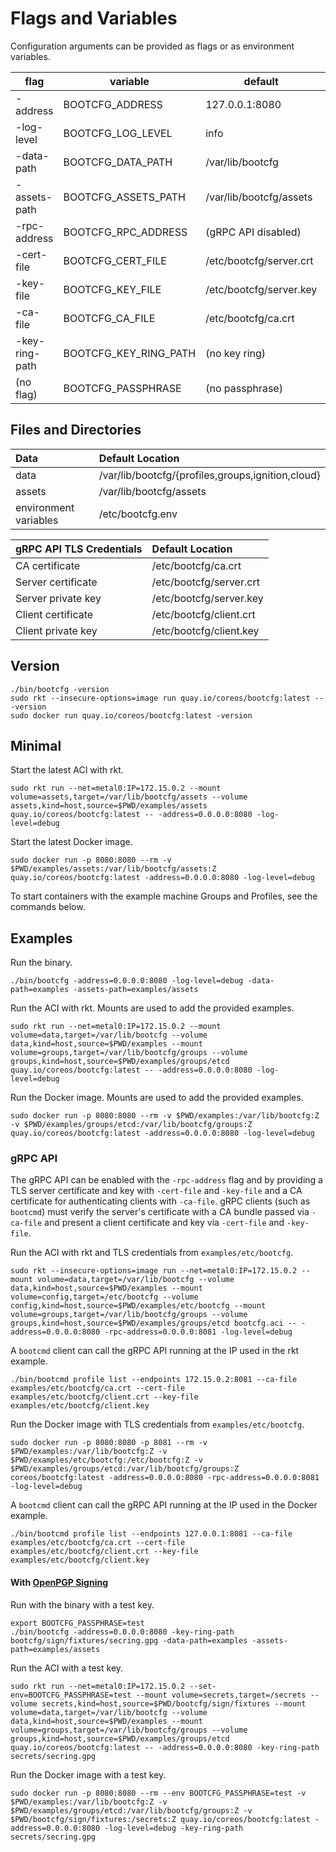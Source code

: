 
# Flags and Variables

Configuration arguments can be provided as flags or as environment variables.

| flag | variable | default | example |
|------|----------|---------|---------|
| -address | BOOTCFG_ADDRESS | 127.0.0.1:8080 | 0.0.0.0:8080 |
| -log-level | BOOTCFG_LOG_LEVEL | info | critical, error, warning, notice, info, debug |
| -data-path | BOOTCFG_DATA_PATH | /var/lib/bootcfg | ./examples |
| -assets-path | BOOTCFG_ASSETS_PATH | /var/lib/bootcfg/assets | ./examples/assets |
| -rpc-address | BOOTCFG_RPC_ADDRESS | (gRPC API disabled) | 127.0.0.1:8081 |
| -cert-file | BOOTCFG_CERT_FILE | /etc/bootcfg/server.crt | ./examples/etc/bootcfg/server.crt |
| -key-file | BOOTCFG_KEY_FILE | /etc/bootcfg/server.key | ./examples/etc/bootcfg/server.key
| -ca-file | BOOTCFG_CA_FILE | /etc/bootcfg/ca.crt | ./examples/etc/bootcfg/ca.crt |
| -key-ring-path | BOOTCFG_KEY_RING_PATH | (no key ring) | ~/.secrets/vault/bootcfg/secring.gpg |
| (no flag) | BOOTCFG_PASSPHRASE | (no passphrase) | "secret passphrase" |

## Files and Directories

| Data | Default Location                                  |
|:---------|:--------------------------------------------------|
| data     | /var/lib/bootcfg/{profiles,groups,ignition,cloud} |
| assets   | /var/lib/bootcfg/assets                           |
| environment variables | /etc/bootcfg.env                     |

| gRPC API TLS Credentials | Default Location                  |
|:---------|:--------------------------------------------------|
| CA certificate | /etc/bootcfg/ca.crt                         |
| Server certificate | /etc/bootcfg/server.crt                 |
| Server private key | /etc/bootcfg/server.key                 |
| Client certificate | /etc/bootcfg/client.crt                 |
| Client private key | /etc/bootcfg/client.key                 |

## Version

    ./bin/bootcfg -version
    sudo rkt --insecure-options=image run quay.io/coreos/bootcfg:latest -- -version
    sudo docker run quay.io/coreos/bootcfg:latest -version

## Minimal

Start the latest ACI with rkt.

    sudo rkt run --net=metal0:IP=172.15.0.2 --mount volume=assets,target=/var/lib/bootcfg/assets --volume assets,kind=host,source=$PWD/examples/assets quay.io/coreos/bootcfg:latest -- -address=0.0.0.0:8080 -log-level=debug

Start the latest Docker image.

    sudo docker run -p 8080:8080 --rm -v $PWD/examples/assets:/var/lib/bootcfg/assets:Z quay.io/coreos/bootcfg:latest -address=0.0.0.0:8080 -log-level=debug

To start containers with the example machine Groups and Profiles, see the commands below.

## Examples

Run the binary.

    ./bin/bootcfg -address=0.0.0.0:8080 -log-level=debug -data-path=examples -assets-path=examples/assets

Run the ACI with rkt. Mounts are used to add the provided examples.

    sudo rkt run --net=metal0:IP=172.15.0.2 --mount volume=data,target=/var/lib/bootcfg --volume data,kind=host,source=$PWD/examples --mount volume=groups,target=/var/lib/bootcfg/groups --volume groups,kind=host,source=$PWD/examples/groups/etcd quay.io/coreos/bootcfg:latest -- -address=0.0.0.0:8080 -log-level=debug

Run the Docker image. Mounts are used to add the provided examples.

    sudo docker run -p 8080:8080 --rm -v $PWD/examples:/var/lib/bootcfg:Z -v $PWD/examples/groups/etcd:/var/lib/bootcfg/groups:Z quay.io/coreos/bootcfg:latest -address=0.0.0.0:8080 -log-level=debug

### gRPC API

The gRPC API can be enabled with the `-rpc-address` flag and by providing a TLS server certificate and key with `-cert-file` and `-key-file` and a CA certificate for authenticating clients with `-ca-file`. gRPC clients (such as `bootcmd`) must verify the server's certificate with a CA bundle passed via `-ca-file` and present a client certificate and key via `-cert-file` and `-key-file`.

Run the ACI with rkt and TLS credentials from `examples/etc/bootcfg`.

    sudo rkt --insecure-options=image run --net=metal0:IP=172.15.0.2 --mount volume=data,target=/var/lib/bootcfg --volume data,kind=host,source=$PWD/examples --mount volume=config,target=/etc/bootcfg --volume config,kind=host,source=$PWD/examples/etc/bootcfg --mount volume=groups,target=/var/lib/bootcfg/groups --volume groups,kind=host,source=$PWD/examples/groups/etcd bootcfg.aci -- -address=0.0.0.0:8080 -rpc-address=0.0.0.0:8081 -log-level=debug

A `bootcmd` client can call the gRPC API running at the IP used in the rkt example.

    ./bin/bootcmd profile list --endpoints 172.15.0.2:8081 --ca-file examples/etc/bootcfg/ca.crt --cert-file examples/etc/bootcfg/client.crt --key-file examples/etc/bootcfg/client.key

Run the Docker image with TLS credentials from `examples/etc/bootcfg`.

    sudo docker run -p 8080:8080 -p 8081 --rm -v $PWD/examples:/var/lib/bootcfg:Z -v $PWD/examples/etc/bootcfg:/etc/bootcfg:Z -v $PWD/examples/groups/etcd:/var/lib/bootcfg/groups:Z coreos/bootcfg:latest -address=0.0.0.0:8080 -rpc-address=0.0.0.0:8081 -log-level=debug

A `bootcmd` client can call the gRPC API running at the IP used in the Docker example.

    ./bin/bootcmd profile list --endpoints 127.0.0.1:8081 --ca-file examples/etc/bootcfg/ca.crt --cert-file examples/etc/bootcfg/client.crt --key-file examples/etc/bootcfg/client.key

#### With [OpenPGP Signing](openpgp.md)

Run with the binary with a test key.

    export BOOTCFG_PASSPHRASE=test
    ./bin/bootcfg -address=0.0.0.0:8080 -key-ring-path bootcfg/sign/fixtures/secring.gpg -data-path=examples -assets-path=examples/assets

Run the ACI with a test key.

    sudo rkt run --net=metal0:IP=172.15.0.2 --set-env=BOOTCFG_PASSPHRASE=test --mount volume=secrets,target=/secrets --volume secrets,kind=host,source=$PWD/bootcfg/sign/fixtures --mount volume=data,target=/var/lib/bootcfg --volume data,kind=host,source=$PWD/examples --mount volume=groups,target=/var/lib/bootcfg/groups --volume groups,kind=host,source=$PWD/examples/groups/etcd quay.io/coreos/bootcfg:latest -- -address=0.0.0.0:8080 -key-ring-path secrets/secring.gpg

Run the Docker image with a test key.

    sudo docker run -p 8080:8080 --rm --env BOOTCFG_PASSPHRASE=test -v $PWD/examples:/var/lib/bootcfg:Z -v $PWD/examples/groups/etcd:/var/lib/bootcfg/groups:Z -v $PWD/bootcfg/sign/fixtures:/secrets:Z quay.io/coreos/bootcfg:latest -address=0.0.0.0:8080 -log-level=debug -key-ring-path secrets/secring.gpg
